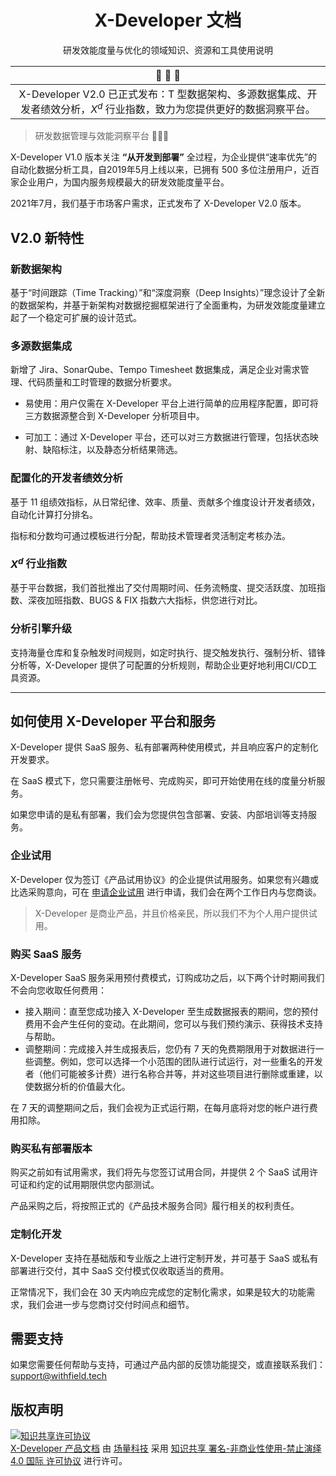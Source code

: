 <div align="center">

# X-Developer 文档

研发效能度量与优化的领域知识、资源和工具使用说明

</div>

| :mega: :mega: :mega: |
| :----: |
| X-Developer V2.0 已正式发布：T 型数据架构、多源数据集成、开发者绩效分析，$X^d$ 行业指数，致力为您提供更好的数据洞察平台。|

> 研发数据管理与效能洞察平台 :rocket::rocket::rocket:

X-Developer V1.0 版本关注 **“从开发到部署”** 全过程，为企业提供“速率优先”的自动化数据分析工具，自2019年5月上线以来，已拥有 500 多位注册用户，近百家企业用户，为国内服务规模最大的研发效能度量平台。

2021年7月，我们基于市场客户需求，正式发布了 X-Developer V2.0 版本。

## V2.0 新特性

### 新数据架构

基于“时间跟踪（Time Tracking）”和“深度洞察（Deep Insights）”理念设计了全新的数据架构，并基于新架构对数据挖掘框架进行了全面重构，为研发效能度量建立起了一个稳定可扩展的设计范式。

### 多源数据集成

新增了 Jira、SonarQube、Tempo Timesheet 数据集成，满足企业对需求管理、代码质量和工时管理的数据分析要求。

- 易使用：用户仅需在 X-Developer 平台上进行简单的应用程序配置，即可将三方数据源整合到 X-Developer 分析项目中。

- 可加工：通过 X-Developer 平台，还可以对三方数据进行管理，包括状态映射、缺陷标注，以及静态分析结果筛选。

### 配置化的开发者绩效分析

基于 11 组绩效指标，从日常纪律、效率、质量、贡献多个维度设计开发者绩效，自动化计算打分排名。

指标和分数均可通过模板进行分配，帮助技术管理者灵活制定考核办法。

### $X^d$ 行业指数

基于平台数据，我们首批推出了交付周期时间、任务流畅度、提交活跃度、加班指数、深夜加班指数、BUGS & FIX 指数六大指标，供您进行对比。

### 分析引擎升级

支持海量仓库和复杂触发时间规则，如定时执行、提交触发执行、强制分析、错锋分析等，X-Developer 提供了可配置的分析规则，帮助企业更好地利用CI/CD工具资源。

---

## 如何使用 X-Developer 平台和服务

X-Developer 提供 SaaS 服务、私有部署两种使用模式，并且响应客户的定制化开发要求。

在 SaaS 模式下，您只需要注册帐号、完成购买，即可开始使用在线的度量分析服务。

如果您申请的是私有部署，我们会为您提供包含部署、安装、内部培训等支持服务。

### 企业试用

X-Developer 仅为签订《产品试用协议》的企业提供试用服务。如果您有兴趣或比选采购意向，可在 [申请企业试用](https://x-developer.cn/request) 进行申请，我们会在两个工作日内与您商谈。

> X-Developer 是商业产品，并且价格亲民，所以我们不为个人用户提供试用。

### 购买 SaaS 服务

X-Developer SaaS 服务采用预付费模式，订购成功之后，以下两个计时期间我们不会向您收取任何费用：

- 接入期间：直至您成功接入 X-Developer 至生成数据报表的期间，您的预付费用不会产生任何的变动。在此期间，您可以与我们预约演示、获得技术支持与帮助。
- 调整期间：完成接入并生成报表后，您仍有 7 天的免费期限用于对数据进行一些调整。例如，您可以选择一个小范围的团队进行试运行，对一些重名的开发者（他们可能被多计费）进行名称合并等，并对这些项目进行删除或重建，以使数据分析的价值最大化。

在 7 天的调整期间之后，我们会视为正式运行期，在每月底将对您的帐户进行费用扣除。

### 购买私有部署版本

购买之前如有试用需求，我们将先与您签订试用合同，并提供 2 个 SaaS 试用许可证和约定的试用期限供您内部测试。

产品采购之后，将按照正式的《产品技术服务合同》履行相关的权利责任。

### 定制化开发

X-Developer 支持在基础版和专业版之上进行定制开发，并可基于 SaaS 或私有部署进行交付，其中 SaaS 交付模式仅收取适当的费用。

正常情况下，我们会在 30 天内响应完成您的定制化需求，如果是较大的功能需求，我们会进一步与您商讨交付时间点和细节。

## 需要支持

如果您需要任何帮助与支持，可通过产品内部的反馈功能提交，或直接联系我们：[support@withfield.tech](mailto:support@withfield.tech)

## 版权声明

<a rel="license" href="http://creativecommons.org/licenses/by-nc-nd/4.0/"><img alt="知识共享许可协议" style="border-width:0" src="https://i.creativecommons.org/l/by-nc-nd/4.0/88x31.png" /></a><br /><a xmlns:dct="http://purl.org/dc/terms/" href="https://fieldtech.github.io/xdocs" property="dct:title" rel="dct:type">X-Developer 产品文档</a> 由 <a xmlns:cc="http://creativecommons.org/ns#" href="http://withfield.tech" property="cc:attributionName" rel="cc:attributionURL">场量科技</a> 采用 <a rel="license" href="http://creativecommons.org/licenses/by-nc-nd/4.0/">知识共享 署名-非商业性使用-禁止演绎 4.0 国际 许可协议</a> 进行许可。
